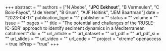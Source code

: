+++
abstract = ""
authors = ["N Abebe", "**JPC Eekhout**", "B Vermeulen", "C Boix-Fayos", "J de Vente", "B Grum", "AJF Hoitink", "JEM Baartman"]
date = "2023-04-17"
publication_type = "1"
publisher = ""
status = ""
volume = ""
issue = ""
pages = ""
title = "The potential and challenges of the 'RUSLE-IC-SDR' approach to identify sediment dynamics in a Mediterranean catchment"
doi = ""
url_article = ""
url_dataset = ""
url_pdf = ""
url_pdf_si = ""
url_slides = ""
url_video = ""
url_code = ""
project = "xtreme"
openaccess = true
inPrep = "true"
+++